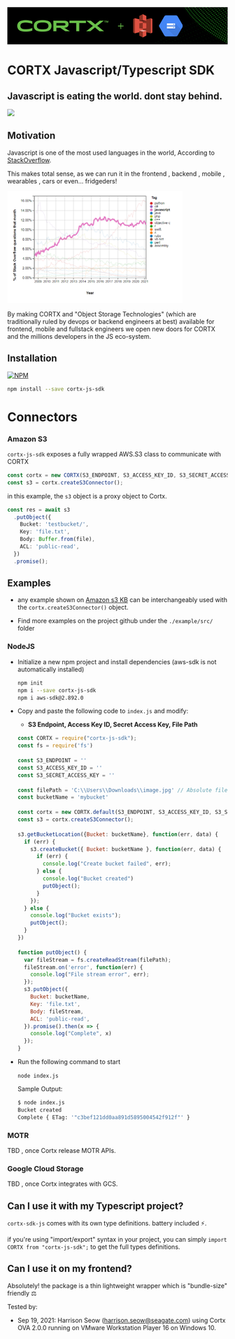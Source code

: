 <img src="images/logo.png">

# CORTX Javascript/Typescript SDK

## Javascript is eating the world. dont stay behind.
<img style="max-width:200px" src="https://media.giphy.com/media/l0MYwONBGDS7aPGOk/source.gif">


## Motivation

Javascript is one of the most used languages in the world, According to [StackOverflow](https://insights.stackoverflow.com/trends?tags=java%2Cc%2Cc%2B%2B%2Cpython%2Cc%23%2Cvb.net%2Cjavascript%2Cassembly%2Cphp%2Cperl%2Cruby%2Cvb%2Cswift%2Cr%2Cobjective-c).

This makes total sense, as we can run it in the frontend , backend , mobile , wearables , cars or even... fridgeders!


<img style="max-width:400px" src="images/SO.png">

By making CORTX and "Object Storage Technologies"
(which are traditionally ruled by devops or backend engineers at best) available for frontend, mobile and fullstack engineers we open new doors for CORTX and the millions developers in the JS eco-system.

## Installation

[![NPM](https://nodei.co/npm/cortx-sdk-js.png)](https://npmjs.org/package/cortx-sdk-js)

```sh
npm install --save cortx-js-sdk
```

# Connectors

### Amazon S3

`cortx-js-sdk` exposes a fully wrapped AWS.S3 class to communicate with CORTX

```typescript
const cortx = new CORTX(S3_ENDPOINT, S3_ACCESS_KEY_ID, S3_SECRET_ACCESS_KEY);
const s3 = cortx.createS3Connector();
```

in this example, the `s3` object is a proxy object to Cortx.

```typescript
const res = await s3
  .putObject({
    Bucket: 'testbucket/',
    Key: 'file.txt',
    Body: Buffer.from(file),
    ACL: 'public-read',
  })
  .promise();
```

## Examples

- any example shown on [Amazon s3 KB](https://docs.aws.amazon.com/sdk-for-javascript/v2/developer-guide/s3-node-examples.html) can be interchangeably used with the `cortx.createS3Connector()` object.

- Find more examples on the project github under the `./example/src/` folder

### NodeJS

- Initialize a new npm project and install dependencies (aws-sdk is not automatically installed)
  ```sh
  npm init
  npm i --save cortx-js-sdk
  npm i aws-sdk@2.892.0
  ```

- Copy and paste the following code to `index.js` and modify:
  - **S3 Endpoint, Access Key ID, Secret Access Key, File Path**

  ```javascript
  const CORTX = require("cortx-js-sdk");
  const fs = require('fs')

  const S3_ENDPOINT = ''
  const S3_ACCESS_KEY_ID = ''
  const S3_SECRET_ACCESS_KEY = ''

  const filePath = 'C:\\Users\\Downloads\\image.jpg' // Absolute file path
  const bucketName = 'mybucket'

  const cortx = new CORTX.default(S3_ENDPOINT, S3_ACCESS_KEY_ID, S3_SECRET_ACCESS_KEY);
  const s3 = cortx.createS3Connector();

  s3.getBucketLocation({Bucket: bucketName}, function(err, data) {
    if (err) {
      s3.createBucket({ Bucket: bucketName }, function(err, data) {
        if (err) {
          console.log("Create bucket failed", err);
        } else {
          console.log("Bucket created")
          putObject();
        }
      });
    } else {
      console.log("Bucket exists");
      putObject();
    }
  })

  function putObject() {
    var fileStream = fs.createReadStream(filePath);
    fileStream.on('error', function(err) {
      console.log("File stream error", err);
    });
    s3.putObject({
      Bucket: bucketName,
      Key: 'file.txt',
      Body: fileStream,
      ACL: 'public-read',
    }).promise().then(x => {
      console.log("Complete", x)
    });
  }
  ```
- Run the following command to start

  `node index.js`

  Sample Output:
  ```sh
  $ node index.js
  Bucket created
  Complete { ETag: '"c3bef121dd0aa891d5895004542f912f"' }
  ```

### MOTR

TBD , once Cortx release MOTR APIs.

### Google Cloud Storage

TBD , once Cortx integrates with GCS.


## Can I use it with my Typescript project?

`cortx-sdk-js` comes with its own type definitions. battery included ⚡.

if you're using "import/export" syntax in your project, you can simply `import CORTX from "cortx-js-sdk";`
to get the full types definitions.

## Can I use it on my frontend?

Absolutely! the package is a thin lightweight wrapper which is "bundle-size" friendly ⚖

Tested by:

  - Sep 19, 2021: Harrison Seow (<harrison.seow@seagate.com>) using Cortx OVA 2.0.0 running on VMware Workstation Player 16 on Windows 10.
